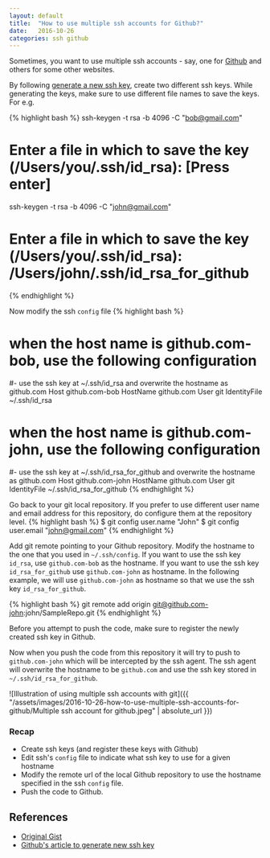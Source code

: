```yaml
---
layout: default
title:  "How to use multiple ssh accounts for Github?"
date:   2016-10-26
categories: ssh github
---
```

Sometimes, you want to use multiple ssh accounts - say, one for [Github](http://github.com) and others for some other websites.

By following [generate a new ssh key](https://help.github.com/articles/generating-a-new-ssh-key-and-adding-it-to-the-ssh-agent/), create two different ssh keys. While generating the keys, make sure to use different file names to save the keys.
For e.g.

{% highlight bash %}
ssh-keygen -t rsa -b 4096 -C "bob@gmail.com"
# Enter a file in which to save the key (/Users/you/.ssh/id_rsa): [Press enter]

ssh-keygen -t rsa -b 4096 -C "john@gmail.com"
# Enter a file in which to save the key (/Users/you/.ssh/id_rsa): /Users/john/.ssh/id_rsa_for_github
{% endhighlight %}

Now modify the ssh `config` file
{% highlight bash %}
# when the host name is github.com-bob, use the following configuration
#- use the ssh key at ~/.ssh/id_rsa and overwrite the hostname as github.com
Host github.com-bob
    HostName github.com
    User git
    IdentityFile ~/.ssh/id_rsa

# when the host name is github.com-john, use the following configuration
#- use the ssh key at ~/.ssh/id_rsa_for_github and overwrite the hostname as github.com
Host github.com-john
    HostName github.com
    User git
    IdentityFile ~/.ssh/id_rsa_for_github
{% endhighlight %}

Go back to your git local repository. If you prefer to use different user name and email address for this repository, do configure them at the repository level.
{% highlight bash %}
$ git config user.name "John"
$ git config user.email "john@gmail.com"
{% endhighlight %}

Add git remote pointing to your Github repository. Modify the hostname to the one that you used in `~/.ssh/config`. If you want to use the ssh key `id_rsa`, use `github.com-bob` as the hostname. If you want to use the ssh key `id_rsa_for_github` use `github.com-john` as hostname. In the following example, we will use `github.com-john` as hostname so that we use the ssh key `id_rsa_for_github`.

{% highlight bash %}
git remote add origin git@github.com-john:john/SampleRepo.git
{% endhighlight %}

Before you attempt to push the code, make sure to register the newly created ssh key in Github.

Now when you push the code from this repository it will try to push to `github.com-john` which will be intercepted by the ssh agent. The ssh agent will overwrite the hostname to be `github.com` and use the ssh key stored in `~/.ssh/id_rsa_for_github`.

![Illustration of using multiple ssh accounts with git]({{ "/assets/images/2016-10-26-how-to-use-multiple-ssh-accounts-for-github/Multiple ssh account for github.jpeg" | absolute_url }})

### Recap
* Create ssh keys (and register these keys with Github)
* Edit ssh's `config` file to indicate what ssh key to use for a given hostname
* Modify the remote url of the local Github repository to use the hostname specified in the ssh `config` file.
* Push the code to Github.

## References
* [Original Gist](https://gist.github.com/jexchan/2351996)
* [Github's article to generate new ssh key](https://help.github.com/articles/generating-a-new-ssh-key-and-adding-it-to-the-ssh-agent/)
